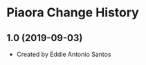 Piaora Change History
====================

1.0 (2019-09-03)
----------------
* Created by Eddie Antonio Santos
